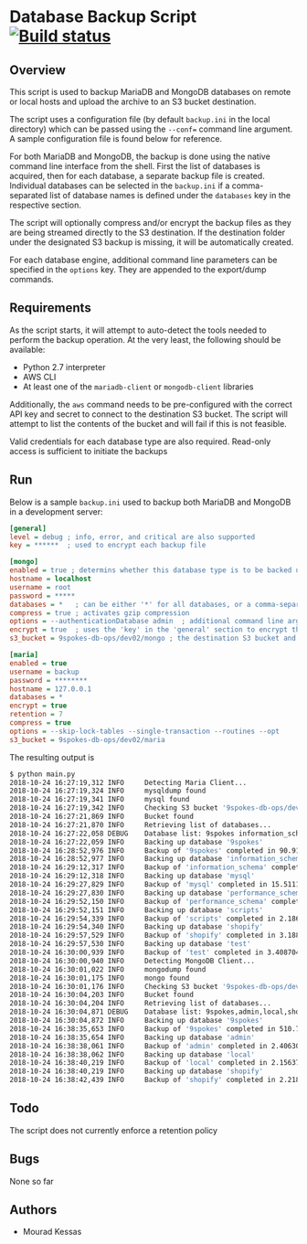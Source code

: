 # Database Backup Script  [![Build status](https://9spokes.visualstudio.com/9Spokes/_apis/build/status/infra/db-backup)](https://9spokes.visualstudio.com/9Spokes/_build/latest?definitionId=74)

## Overview

This script is used to backup MariaDB and MongoDB databases on remote or local hosts and upload the archive to an S3 bucket destination.

The script uses a configuration file (by default `backup.ini` in the local directory) which can be passed using the `--conf=` command line argument.  A sample configuration file is found below for reference.

For both MariaDB and MongoDB, the backup is done using the native command line interface from the shell.  First the list of databases is acquired, then for each database, a separate backup file is created.  Individual databases can be selected in the `backup.ini` if a comma-separated list of database names is defined under the `databases` key in the respective section.

The script will optionally compress and/or encrypt the backup files as they are being streamed directly to the S3 destination.  If the destination folder under the designated S3 backup is missing, it will be automatically created.

For each database engine, additional command line parameters can be specified in the `options` key.  They are appended to the export/dump commands.

## Requirements

As the script starts, it will attempt to auto-detect the tools needed to perform the backup operation.  At the very least, the following should be available:

- Python 2.7 interpreter
- AWS CLI
- At least one of the `mariadb-client` or `mongodb-client` libraries

Additionally, the `aws` command needs to be pre-configured with the correct API key and secret to connect to the destination S3 bucket.  The script will attempt to list the contents of the bucket and will fail if this is not feasible.

Valid credentials for each database type are also required.  Read-only access is sufficient to initiate the backups

## Run

Below is a sample `backup.ini` used to backup both MariaDB and MongoDB in a development server:

```ini
[general]
level = debug ; info, error, and critical are also supported
key = ******  ; used to encrypt each backup file

[mongo]
enabled = true ; determins whether this database type is to be backed up or not
hostname = localhost
username = root
password = *****
databases = *   ; can be either '*' for all databases, or a comma-separated list of databases
compress = true ; activates gzip compression
options = --authenticationDatabase admin  ; additional command line arguments to mysqldump
encrypt = true  ; uses the 'key' in the 'general' section to encrypt the payload prior to streaming it
s3_bucket = 9spokes-db-ops/dev02/mongo ; the destination S3 bucket and subfolders

[maria]
enabled = true
username = backup
password = ********
hostname = 127.0.0.1
databases = *
encrypt = true
retention = 7
compress = true
options = --skip-lock-tables --single-transaction --routines --opt
s3_bucket = 9spokes-db-ops/dev02/maria

```

The resulting output is

```sh
$ python main.py
2018-10-24 16:27:19,312 INFO     Detecting Maria Client...
2018-10-24 16:27:19,324 INFO     mysqldump found
2018-10-24 16:27:19,341 INFO     mysql found
2018-10-24 16:27:19,342 INFO     Checking S3 bucket '9spokes-db-ops/dev02/maria'
2018-10-24 16:27:21,869 INFO     Bucket found
2018-10-24 16:27:21,870 INFO     Retrieving list of databases...
2018-10-24 16:27:22,058 DEBUG    Database list: 9spokes information_schema mysql performance_schema scripts shopify test
2018-10-24 16:27:22,059 INFO     Backing up database '9spokes'
2018-10-24 16:28:52,976 INFO     Backup of '9spokes' completed in 90.9162900448 seconds
2018-10-24 16:28:52,977 INFO     Backing up database 'information_schema'
2018-10-24 16:29:12,317 INFO     Backup of 'information_schema' completed in 19.3399701118 seconds
2018-10-24 16:29:12,318 INFO     Backing up database 'mysql'
2018-10-24 16:29:27,829 INFO     Backup of 'mysql' completed in 15.5111129284 seconds
2018-10-24 16:29:27,830 INFO     Backing up database 'performance_schema'
2018-10-24 16:29:52,150 INFO     Backup of 'performance_schema' completed in 24.3195621967 seconds
2018-10-24 16:29:52,151 INFO     Backing up database 'scripts'
2018-10-24 16:29:54,339 INFO     Backup of 'scripts' completed in 2.186866045 seconds
2018-10-24 16:29:54,340 INFO     Backing up database 'shopify'
2018-10-24 16:29:57,529 INFO     Backup of 'shopify' completed in 3.18860793114 seconds
2018-10-24 16:29:57,530 INFO     Backing up database 'test'
2018-10-24 16:30:00,939 INFO     Backup of 'test' completed in 3.40870404243 seconds
2018-10-24 16:30:00,940 INFO     Detecting MongoDB Client...
2018-10-24 16:30:01,022 INFO     mongodump found
2018-10-24 16:30:01,175 INFO     mongo found
2018-10-24 16:30:01,176 INFO     Checking S3 bucket '9spokes-db-ops/dev02/mongo'
2018-10-24 16:30:04,203 INFO     Bucket found
2018-10-24 16:30:04,204 INFO     Retrieving list of databases...
2018-10-24 16:30:04,871 DEBUG    Database list: 9spokes,admin,local,shopify
2018-10-24 16:30:04,872 INFO     Backing up database '9spokes'
2018-10-24 16:38:35,653 INFO     Backup of '9spokes' completed in 510.780964136 seconds
2018-10-24 16:38:35,654 INFO     Backing up database 'admin'
2018-10-24 16:38:38,061 INFO     Backup of 'admin' completed in 2.40630698204 seconds
2018-10-24 16:38:38,062 INFO     Backing up database 'local'
2018-10-24 16:38:40,219 INFO     Backup of 'local' completed in 2.15637111664 seconds
2018-10-24 16:38:40,219 INFO     Backing up database 'shopify'
2018-10-24 16:38:42,439 INFO     Backup of 'shopify' completed in 2.21865487099 seconds
```

## Todo

The script does not currently enforce a retention policy

## Bugs

None so far

## Authors

- Mourad Kessas